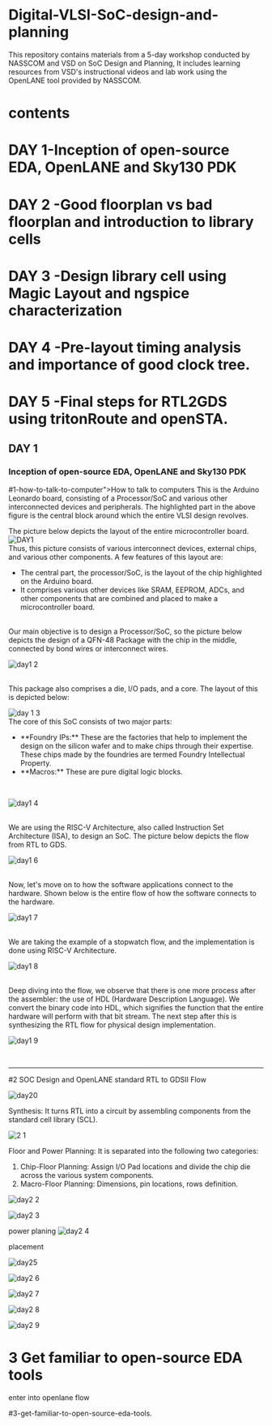 # Digital-VLSI-SoC-design-and-planning
This repository contains materials from a 5-day workshop conducted by NASSCOM and VSD on SoC Design and Planning, It includes learning resources from VSD's instructional videos and lab work using the OpenLANE tool provided by NASSCOM.
# contents
# DAY 1-Inception of open-source EDA, OpenLANE and Sky130 PDK 
# DAY 2 -Good floorplan vs bad floorplan and introduction to library cells
# DAY 3 -Design library cell using Magic Layout and ngspice characterization
# DAY 4 -Pre-layout timing analysis and importance of good clock tree.
# DAY 5 -Final steps for RTL2GDS using tritonRoute and openSTA.
## DAY 1
### Inception of open-source EDA, OpenLANE and Sky130 PDK
#1-how-to-talk-to-computer">How to talk to computers
This is the Arduino Leonardo board, consisting of a Processor/SoC and various other interconnected devices and peripherals. The highlighted part in the above figure is the central block around which the entire VLSI design revolves.

The picture below depicts the layout of the entire microcontroller board.
<br>
![DAY1](https://github.com/user-attachments/assets/26e772f7-a089-46f3-b00c-b9aa2205d607)
<br>
Thus, this picture consists of various interconnect devices, external chips, and various other components. A few features of this layout are:
<ul>
  <li>The central part, the processor/SoC, is the layout of the chip highlighted on the Arduino board.</li>
  <li>It comprises various other devices like SRAM, EEPROM, ADCs, and other components that are combined and placed to make a microcontroller board.</li>
</ul>
<br>
Our main objective is to design a Processor/SoC, so the picture below depicts the design of a QFN-48 Package with the chip in the middle, connected by bond wires or interconnect wires.
<br>

![day1 2](https://github.com/user-attachments/assets/c21a2f5b-c6a8-423e-8de6-baa69abe142a)

<br>
This package also comprises a die, I/O pads, and a core. The layout of this is depicted below:
<br>

![day 1 3](https://github.com/user-attachments/assets/15f7f869-6341-4b90-a58a-7dd895d90499)
<br>
The core of this SoC consists of two major parts:
<ul>
  <li>**Foundry IPs:** These are the factories that help to implement the design on the silicon wafer and to make chips through their expertise. These chips made by the foundries are termed Foundry Intellectual Property.</li>
  <li>**Macros:** These are pure digital logic blocks.</li>
</ul>
<br>

![day1 4](https://github.com/user-attachments/assets/af929194-707e-4e2f-a885-5516c268c289)

<br>
We are using the RISC-V Architecture, also called Instruction Set Architecture (ISA), to design an SoC. The picture below depicts the flow from RTL to GDS.
<br>

![day1 6](https://github.com/user-attachments/assets/96ba8e2a-63cc-4974-92ee-23d30326b0bd)

<br>
Now, let's move on to how the software applications connect to the hardware. Shown below is the entire flow of how the software connects to the hardware.
<br>

![day1 7](https://github.com/user-attachments/assets/18ce15a5-8cff-4f75-bb00-1d035396a345)

<br>
We are taking the example of a stopwatch flow, and the implementation is done using RISC-V Architecture.
<br>

![day1 8](https://github.com/user-attachments/assets/13a42cae-c9e3-48f1-9664-9dd5508d36f3)

<br>
Deep diving into the flow, we observe that there is one more process after the assembler: the use of HDL (Hardware Description Language). We convert the binary code into HDL, which signifies the function that the entire hardware will perform with that bit stream. The next step after this is synthesizing the RTL flow for physical design implementation.
<br>

![day1 9](https://github.com/user-attachments/assets/328ce451-d75f-4b27-9863-61aeef24e132)

<br>
<hr>

#2 SOC Design and OpenLANE
standard RTL to GDSII Flow

![day20](https://github.com/user-attachments/assets/d3fa06e5-7ea7-47d9-89f2-589f98b6d150)


Synthesis: It turns RTL into a circuit by assembling components from the standard cell library (SCL).

![2 1](https://github.com/user-attachments/assets/aa4a34a2-c806-4459-8ca6-e322e4efe34b)

Floor and Power Planning: It is separated into the following two categories:
 1. Chip-Floor Planning: 
 Assign I/O Pad locations and divide the chip die across the various system components.
 2. Macro-Floor Planning: 
 Dimensions, pin locations, rows definition.

![day2 2](https://github.com/user-attachments/assets/f226bd44-e75b-4d8c-aae7-76cbf2f47d05)

![day2 3](https://github.com/user-attachments/assets/85ca0046-eeea-44c6-8abb-97cfa52bb36e)

power planing
![day2 4](https://github.com/user-attachments/assets/9dc6b897-a8bf-4e4c-b4c1-de065cb8c876)

placement

![day25](https://github.com/user-attachments/assets/c6d35d31-557e-4371-8d68-21265ca624df)

![day2 6](https://github.com/user-attachments/assets/2784e794-248c-47ba-b418-5b0866e48e77)

![day2 7](https://github.com/user-attachments/assets/555fdeae-4aba-4168-bf61-8c387c255734)

![day2 8](https://github.com/user-attachments/assets/1d98d88e-e14b-4393-8c32-dcb66f3ea10a)

![day2 9](https://github.com/user-attachments/assets/823a7ff8-8214-43f5-b6c6-bb8c3759b7d8)

# 3 Get familiar to open-source EDA tools
enter into openlane flow













#3-get-familiar-to-open-source-eda-tools.


